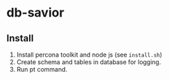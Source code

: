 # db-savior

## Install
1. Install percona toolkit and node js (see `install.sh`)
2. Create schema and tables in database for logging.
3. Run pt command.


